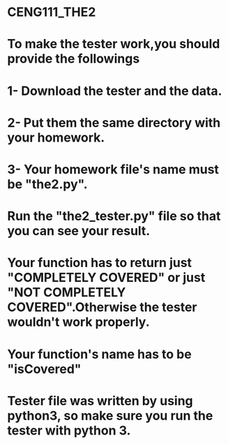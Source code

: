 # CENG111_THE2
# To make the tester work,you should provide the followings
# 1- Download the tester and the data.
# 2- Put them the same directory with your homework.
# 3- Your homework file's name must be "the2.py".
# Run the "the2_tester.py" file so that you can see your result.
# Your function has to return just "COMPLETELY COVERED" or just "NOT COMPLETELY COVERED".Otherwise the tester wouldn't work properly.
# Your function's name has to be "isCovered"
# Tester file was written by using python3, so make sure you run the tester with python 3.
